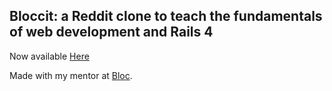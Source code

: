 ## Bloccit: a Reddit clone to teach the fundamentals of web development and Rails 4

Now available [Here](http://bojangle-bloccit.herokuapp.com/)

Made with my mentor at [Bloc](http://bloc.io). 
